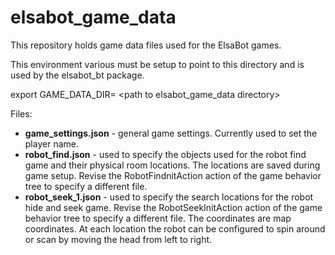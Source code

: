 # elsabot_game_data

This repository holds game data files used for the ElsaBot games.

This environment various must be setup to point to this directory and is used by the elsabot_bt package.

export GAME_DATA_DIR= \<path to elsabot_game_data directory\>

Files:
- **game_settings.json** - general game settings.  Currently used to set the player name.
- **robot_find.json** - used to specify the objects used for the robot find game and their physical room locations.  The locations are saved during game setup. Revise the RobotFindnitAction action of the game behavior tree to specify a different file.
- **robot_seek_1.json** - used to specify the search locations for the robot hide and seek game.  Revise the RobotSeekInitAction action of the game behavior tree to specify a different file. The coordinates are map coordinates.  At each location the robot can be configured to spin around or scan by moving the head from left to right.
